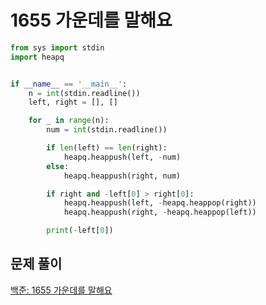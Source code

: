# 1655 가운데를 말해요

```python
from sys import stdin
import heapq


if __name__ == '__main__':
    n = int(stdin.readline())
    left, right = [], []

    for _ in range(n):
        num = int(stdin.readline())

        if len(left) == len(right):
            heapq.heappush(left, -num)
        else:
            heapq.heappush(right, num)

        if right and -left[0] > right[0]:
            heapq.heappush(left, -heapq.heappop(right))
            heapq.heappush(right, -heapq.heappop(left))

        print(-left[0])
```



## 문제 풀이

[백준: 1655 가운데를 말해요](https://dirmathfl.tistory.com/273)

